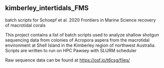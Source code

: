 ## kimberley_intertidals_FMS
batch scripts for Schoepf et al. 2020 Frontiers in Marine Science recovery of macrotidal corals

This project contains a list of batch scripts used to analyze shallow shotgun sequencing data from colonies of Acropora aspera from the macrotidal environment at Shell Island in the Kimberley region of northwest Australia. Scripts are written to run on HPC Pawsey with SLURM scheduler

Raw sequence data can be found at https://osf.io/t6csg/files/ 
